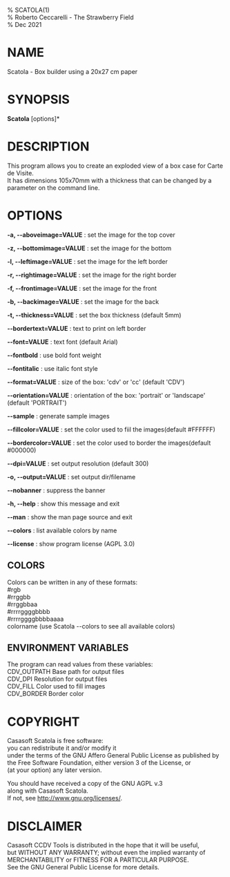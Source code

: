 % SCATOLA(1)  
% Roberto Ceccarelli - The Strawberry Field  
% Dec 2021

# NAME
Scatola - Box builder using a 20x27 cm paper

# SYNOPSIS
**Scatola** [options]*

# DESCRIPTION
This program allows you to create an exploded view of a box case for Carte de Visite.   
It has dimensions 105x70mm with a thickness that can be changed by a parameter on the command line.

# OPTIONS
**-a, --aboveimage=VALUE**
: set the image for the top cover

**-z, --bottomimage=VALUE**
: set the image for the bottom

**-l, --leftimage=VALUE**
: set the image for the left border

**-r, --rightimage=VALUE**
: set the image for the right border

**-f, --frontimage=VALUE**
: set the image for the front

**-b, --backimage=VALUE**
: set the image for the back

**-t, --thickness=VALUE**
: set the box thickness (default 5mm)

**--bordertext=VALUE**
: text to print on left border

**--font=VALUE**
: text font (default Arial)

**--fontbold**
: use bold font weight

**--fontitalic**
: use italic font style

**--format=VALUE**
: size of the box: 'cdv' or 'cc' (default 'CDV')

**--orientation=VALUE**
: orientation of the box: 'portrait' or 'landscape' (default 'PORTRAIT')

**--sample**
: generate sample images

**--fillcolor=VALUE**
: set the color used to fiil the images(default #FFFFFF)

**--bordercolor=VALUE**
: set the color used to border the images(default #000000)

**--dpi=VALUE**
: set output resolution (default 300)

**-o, --output=VALUE**
: set output dir/filename

**--nobanner**
: suppress the banner

**-h, --help**
: show this message and exit

**--man**
: show the man page source and exit

**--colors**
: list available colors by name

**--license**
: show program license (AGPL 3.0)

## COLORS
Colors can be written in any of these formats:  
  #rgb  
  #rrggbb  
  #rrggbbaa  
  #rrrrggggbbbb  
  #rrrrggggbbbbaaaa  
  colorname    (use Scatola --colors  to see all available colors)

## ENVIRONMENT VARIABLES
The program can read values from these variables:  
  CDV_OUTPATH  Base path for output files  
  CDV_DPI      Resolution for output files  
  CDV_FILL     Color used to fill images  
  CDV_BORDER   Border color

# COPYRIGHT
Casasoft Scatola is free software:  
you can redistribute it and/or modify it  
under the terms of the GNU Affero General Public License as published by  
the Free Software Foundation, either version 3 of the License, or  
(at your option) any later version.  

You should have received a copy of the GNU AGPL v.3  
along with Casasoft Scatola.  
If not, see <http://www.gnu.org/licenses/>.  

# DISCLAIMER
Casasoft CCDV Tools is distributed in the hope that it will be useful,  
but WITHOUT ANY WARRANTY; without even the implied warranty of  
MERCHANTABILITY or FITNESS FOR A PARTICULAR PURPOSE.   
See the GNU General Public License for more details.
